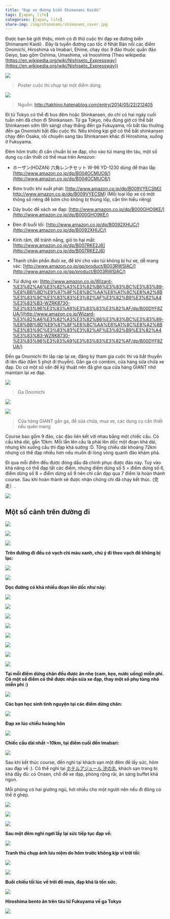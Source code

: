 ```yaml
---
title: "Đạp xe đường biển Shimanami Kaidō"
tags: [japan, life]
categories: [japan, life]
share-img: /img/shimanami/shimanami_cover.jpg
---
```


Được bạn bè giới thiệu, mình có đi thử cuộc thi đạp xe đường biển Shimanami Kaidō . Đây là tuyến đường cao tốc ở Nhật Bản nối các điểm Onomichi, Hiroshima và Imabari, Ehime, chạy dọc 9 đảo thuộc quần đảo Geiyo, bao gồm Oshima, Umashima, và Inooshima (Theo wikipedia: [https://en.wikipedia.org/wiki/Nishiseto_Expressway](https://en.wikipedia.org/wiki/Nishiseto_Expressway))

![](/img/shimanami/shimanami_1.jpg)

> Poster cuộc thi chụp tại một điểm dừng.

![](/img/shimanami/shimanami_2.jpg)

> Nguồn: http://takhino.hatenablog.com/entry/2014/05/22/212405

Đi từ Tokyo có thể đi bus đêm hoặc Shinkansen, do chỉ có hai ngày cuối tuần nên đã chọn đi Shinkansen. Từ ga Tokyo, nếu đúng giờ có thể bắt Shinkansen sớm (6h sáng) chạy thẳng đến ga Fukuyama, rồi bắt tàu thường đến ga Onomishi bắt đầu cuộc thi. Nếu không kịp giờ có thể bắt shinkansen chạy đến Osaka, rồi chuyển sang tàu Shinkansen khác đi Hiroshima, xuống ở Fukuyama.

Đêm hôm trước đi cần chuẩn bị xe đạp, cho vào túi mang lên tàu, một số dụng cụ cần thiết có thể mua trên Amazon:

* ホーザン(HOZAN) 六角レンチセット W-96 YD-1230 dùng để tháo lắp [http://www.amazon.co.jp/dp/B004OCMUC6/](http://www.amazon.co.jp/dp/B004OCMUC6/)

* Bơm trước khi xuất phát: [http://www.amazon.co.jp/dp/B009VYECSM]( http://www.amazon.co.jp/dp/B009VYECSM) (Mỗi loại lốp xe có một thông số riêng để bơm cho không bị thủng lốp, cần tìm hiểu riêng)

* Dây buộc để xách xe đạp: [http://www.amazon.co.jp/dp/B000GHO9KE/](http://www.amazon.co.jp/dp/B000GHO9KE/)

* Đèn đi buổi tối: [http://www.amazon.co.jp/dp/B0092XHIJC/](http://www.amazon.co.jp/dp/B0092XHIJC/)

* Kính râm, để tránh nắng, gió to hại mắt: [http://www.amazon.co.jp/dp/B007RKE2J6](http://www.amazon.co.jp/dp/B007RKE2J6)

* Thanh chắn phần đuôi xe, để khi cho vào túi không bị hư xe, dễ mang vác: [http://www.amazon.co.jp/gp/product/B003RWSIAC/](http://www.amazon.co.jp/gp/product/B003RWSIAC/)

* Túi đựng xe: [http://www.amazon.co.jp/Wizard-%E3%82%A6%E3%82%A3%E3%82%B6%E3%83%BC%E3%83%89-%E8%BB%BD%E9%87%8F%E8%BC%AA%E8%A1%8C%E8%A2%8B%E3%83%9C%E3%83%83%E3%82%AF%E3%82%B9%E3%82%A4%E3%83%B3-WZRK8730-%E3%83%96%E3%83%A9%E3%83%83%E3%82%AF/dp/B00DYF8ZUA/](http://www.amazon.co.jp/Wizard-%E3%82%A6%E3%82%A3%E3%82%B6%E3%83%BC%E3%83%89-%E8%BB%BD%E9%87%8F%E8%BC%AA%E8%A1%8C%E8%A2%8B%E3%83%9C%E3%83%83%E3%82%AF%E3%82%B9%E3%82%A4%E3%83%B3-WZRK8730-%E3%83%96%E3%83%A9%E3%83%83%E3%82%AF/dp/B00DYF8ZUA/)

Đến ga Onomichi thì lắp ráp lại xe, đăng ký tham gia cuộc thi và bắt thuyền đi lên đảo (tầm 5 phút đi thuyền). Gần ga có combini, cửa hàng sửa chữa xe đạp. Do có một số vấn đề kỹ thuật nên đã ghé qua cửa hàng GIANT nhờ maintain lại xe đạp.

![](/img/shimanami/shimanami_3.jpg)

> Ga Onomichi

![](/img/shimanami/shimanami_4.jpg)

![](/img/shimanami/shimanami_5.jpg)

> Cửa hàng GIANT gần ga, để sửa chữa, mua xe, các dụng cụ cần thiết nếu quên mang

Course bao gồm 9 đảo, các đảo liên kết với nhau bằng một chiếc cầu. Có cầu khá dài, gần 10km. Mỗi lần lên cầu là phải lên dốc một đoạn khá dài, nhưng khi xuống cầu thì đạp khá sướng :D. Tổng chiều dài khoảng 72km nhưng có thể đạp nhiều hơn nếu muốn đi lòng vòng quanh đảo khám phá.

Đi qua mỗi điểm đều được đóng dấu đã chinh phục được đảo này. Tuỳ vào khả năng có thể đạp tất các điểm, nhưng điểm dừng số 5 = điểm dừng số 6, điểm dừng số 8 = điểm dừng số 9 nên chỉ cần đạp qua 7 điểm là hoàn thành course. Sau khi hoàn thành sẽ được nhận chứng chỉ đã chạy kết thúc. (完走）. 


![](/img/shimanami/shimanami_6.jpg)

## Một số cảnh trên đường đi

![](/img/shimanami/shimanami_7.jpg)

![](/img/shimanami/shimanami_8.jpg)

![](/img/shimanami/shimanami_9.jpg)

**Trên đường đi đều có vạch chỉ màu xanh, chú ý đi theo vạch để không bị lạc:**

![](/img/shimanami/shimanami_10.jpg)

![](/img/shimanami/shimanami_11.jpg)

**Dọc đường có khá nhiều đoạn lên dốc như này:**

![](/img/shimanami/shimanami_12.jpg)

![](/img/shimanami/shimanami_13.jpg)

![](/img/shimanami/shimanami_14.jpg)

![](/img/shimanami/shimanami_15.jpg)

![](/img/shimanami/shimanami_16.jpg)

![](/img/shimanami/shimanami_17.jpg)

![](/img/shimanami/shimanami_18.jpg)

![](/img/shimanami/shimanami_19.jpg)

**Tại mỗi điểm dừng chân đều được ăn nhẹ (cam, kẹo, nước uống) miễn phí. Có một số điểm có thể được nhận sửa xe đạp, thay một số phụ tùng nhỏ miễn phí :)**

![](/img/shimanami/shimanami_20.jpg)

**Các bạn học sinh tình nguyện tại các điểm dừng chân:**

![](/img/shimanami/shimanami_21.jpg)

**Đạp xe lúc chiều hoàng hôn**

![](/img/shimanami/shimanami_22.jpg)

**Chiếc cầu dài nhất ~10km, tại điểm cuối đến Imabari:**

![](/img/shimanami/shimanami_cover.jpg)

Sau khi kết thúc course, đến nghỉ tại khách sạn một đêm để lấy sức, hôm sau đạp về :).
Có thể nghỉ tại [ホテルアジュール 汐の丸](https://www.facebook.com/Shionomaru/),  khách sạn trang bị khá đầy đủ: có Onsen, chỗ để xe đạp, phòng rộng rãi, ăn sáng buffet khá ngon.

Mỗi phòng có hai giường ngủ, hơi nhiều cho một người nên nếu đi đông có thể ở ghép.


![](/img/shimanami/shimanami_23.jpg)

![](/img/shimanami/shimanami_24.jpg)

![](/img/shimanami/shimanami_25.jpg)

**Sau một đêm nghỉ ngơi lấy lại sức tiếp tục đạp về:**

![](/img/shimanami/shimanami_26.jpg)

**Tranh thủ chụp ảnh lưu niệm do hôm trước không kịp vì trời tối:**

![](/img/shimanami/shimanami_27.jpg)

![](/img/shimanami/shimanami_28.jpg)

**Buổi chiều tối lúc về trời đổ mưa, đạp khá là tốn sức.**

![](/img/shimanami/shimanami_29.jpg)

**Hiroshima bento ăn trên tàu từ Fukuyama về ga Tokyo**

![](/img/shimanami/shimanami_30.jpg)
